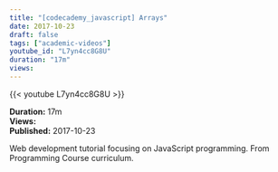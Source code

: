 ```yaml
---
title: "[codecademy_javascript] Arrays"
date: 2017-10-23
draft: false
tags: ["academic-videos"]
youtube_id: "L7yn4cc8G8U"
duration: "17m"
views: 
---
```


{{< youtube L7yn4cc8G8U >}}

**Duration:** 17m  
**Views:**   
**Published:** 2017-10-23

Web development tutorial focusing on JavaScript programming. From Programming Course curriculum.
